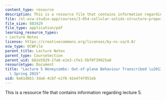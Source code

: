 ```yaml
---
content_type: resource
description: This is a resource file that contains information regarding lecture 5.
file: /ol-ocw-studio-app/courses/3-054-cellular-solids-structure-properties-and-applications-spring-2015/9a61d6b13da64cbfe1f642e4747951eb_MIT3_054S15_L5_outpl_trans.pdf
file_size: 883429
file_type: application/pdf
learning_resource_types:
- Lecture Notes
license: https://creativecommons.org/licenses/by-nc-sa/4.0/
ocw_type: OCWFile
parent_title: Lecture Notes
parent_type: CourseSection
parent_uid: b82e5929-27a6-e1e3-cfe1-5bf0f39925a8
resourcetype: Document
title: "Lecture 5 Honeycombs: Out-of-plane Behaviour Transcribed \u2013 3.054 / 3.36\
  \ Spring 2015"
uid: 9a61d6b1-3da6-4cbf-e1f6-42e4747951eb
---
```

This is a resource file that contains information regarding lecture 5.